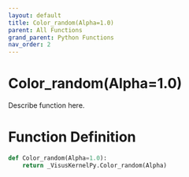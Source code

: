 ```yaml
---
layout: default
title: Color_random(Alpha=1.0)
parent: All Functions
grand_parent: Python Functions
nav_order: 2
---
```


# Color_random(Alpha=1.0)

Describe function here.

# Function Definition

```python
def Color_random(Alpha=1.0):
    return _VisusKernelPy.Color_random(Alpha)
```